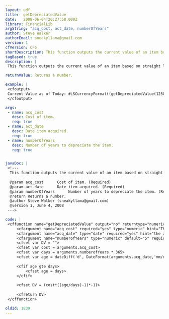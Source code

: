 ```yaml
---
layout: udf
title:  getDepreciatedValue
date:   2008-06-04T20:27:58.000Z
library: FinancialLib
argString: "acq_cost, act_date, numberOfYears"
author: Steve Walker
authorEmail: sneakyllama@gmail.com
version: 1
cfVersion: CF6
shortDescription: This function outputs the current value of an item based on straight line depreciation.
tagBased: true
description: |
 This function outputs the current value of an item based on straight line depreciation.

returnValue: Returns a number.

example: |
 <cfoutput>
 Current Value as of Today: #LSCurrencyFormat((getDepreciatedValue(125000,'9/1/2006', 8)))#
 </cfoutput>

args:
 - name: acq_cost
   desc: Cost of item.
   req: true
 - name: act_date
   desc: Date item acquired.
   req: true
 - name: numberOfYears
   desc: Number of years to depreciate the item.
   req: true


javaDoc: |
 <!---
  This function outputs the current value of an item based on straight line depreciation.
  
  @param acq_cost      Cost of item. (Required)
  @param act_date      Date item acquired. (Required)
  @param numberOfYears      Number of years to depreciate the item. (Required)
  @return Returns a number. 
  @author Steve Walker (sneakyllama@gmail.com) 
  @version 1, June 4, 2008 
 --->

code: |
 <cffunction name="getDepreciatedValue" output="no" returntype="numeric" hint="Calculates the current straight line depreciated value">
     <cfargument name="acq_cost" required="yes" type="numeric" hint="The acquistion cost or value of an item">
     <cfargument name="acq_date" type="date" required="yes" hint="the acquisition date of the item">
     <cfargument name="numberofYears" type="numeric" default="5" required="yes" hint="the number of years to depreciate the item.">
     <cfset var DV = "">
     <cfset var cost = arguments.acq_cost>
     <cfset var days = arguments.numberofYears * 365>
     <cfset var age = dateDiff('d', DateFormat(arguments.acq_date,'mm/dd/yyyy'), DateFormat(Now(),'mm/dd/yyyy'))>
     
     <cfif age gte days>
         <cfset age = days>
     </cfif>
     
     <cfset DV = (cost*((age/days)-1)*-1)>
     
     <cfreturn DV>
 </cffunction>

oldId: 1839
---
```


